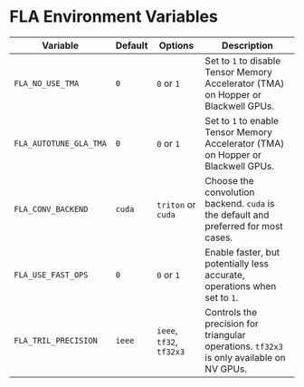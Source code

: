 # FLA Environment Variables

| Variable | Default | Options | Description |
| --- | --- | --- | --- |
| `FLA_NO_USE_TMA` | `0` | `0` or `1` | Set to `1` to disable Tensor Memory Accelerator (TMA) on Hopper or Blackwell GPUs. |
| `FLA_AUTOTUNE_GLA_TMA` | `0` | `0` or `1` | Set to `1` to enable Tensor Memory Accelerator (TMA) on Hopper or Blackwell GPUs. |
| `FLA_CONV_BACKEND` | `cuda` | `triton` or `cuda` | Choose the convolution backend. `cuda` is the default and preferred for most cases. |
| `FLA_USE_FAST_OPS` | `0` | `0` or `1` | Enable faster, but potentially less accurate, operations when set to `1`. |
| `FLA_TRIL_PRECISION` | `ieee` | `ieee`, `tf32`, `tf32x3` | Controls the precision for triangular operations. `tf32x3` is only available on NV GPUs. |
